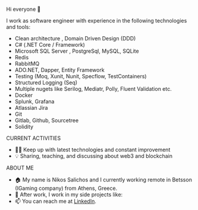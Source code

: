 

Hi everyone 👋

I work as software engineer with experience in the following technologies and tools:
- Clean architecture , Domain Driven Design (DDD)
- C# (.NET Core / Framework)
- Microsoft SQL Server , PostgreSql, MySQL, SQLite
- Redis
- RabbitMQ 
- ADO.NET, Dapper, Entity Framework
- Testing (Moq, Xunit, Nunit, Specflow, TestContainers)
- Structured Logging (Seq)
- Multiple nugets like Serilog, Mediatr, Polly, Fluent Validation etc.
- Docker
- Splunk, Grafana
- Atlassian Jira
- Git
- Gitlab, Github, Sourcetree
- Solidity

CURRENT ACTIVITIES

- 👨‍💻 Keep up with latest technologies and constant improvement
- 💡 Sharing, teaching, and discussing about web3 and blockchain

ABOUT ME

- 🏠 My name is Nikos Salichos and I currently working remote in Betsson (IGaming company) from Athens, Greece.
- 🌱 After work, I work in my side projects like:
- 📫 You can reach me at [LinkedIn](https://www.linkedin.com/in/nikossalichos/).
